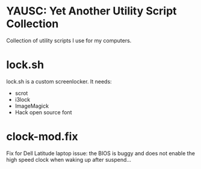 YAUSC: Yet Another Utility Script Collection
============================================

Collection of utility scripts I use for my computers.

# lock.sh

lock.sh is a custom screenlocker. It needs:

 - scrot
 - i3lock
 - ImageMagick
 - Hack open source font

# clock-mod.fix

Fix for Dell Latitude laptop issue: the BIOS is buggy and does not enable the
high speed clock when waking up after suspend...
